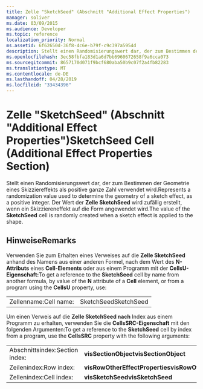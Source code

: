 ```yaml
---
title: Zelle "SketchSeed" (Abschnitt "Additional Effect Properties")
manager: soliver
ms.date: 03/09/2015
ms.audience: Developer
ms.topic: reference
localization_priority: Normal
ms.assetid: 6f62650d-36f8-4c6e-b79f-c9c397a5954d
description: Stellt einen Randomisierungswert dar, der zum Bestimmen der Geometrie eines Skizziereffekts als positive ganze Zahl verwendet wird. Der Wert der Zelle SketchSeed wird zufällig erstellt, wenn ein Skizziereneffekt auf die Form angewendet wird.
ms.openlocfilehash: 3ec58fbfa183d1a6d7bb6960672658f9a6cca073
ms.sourcegitcommit: 8657170d071f9bcf680aba50b9c07f2a4fb82283
ms.translationtype: MT
ms.contentlocale: de-DE
ms.lasthandoff: 04/28/2019
ms.locfileid: "33434396"
---
```

# <a name="sketchseed-cell-additional-effect-properties-section"></a><span data-ttu-id="4195d-104">Zelle "SketchSeed" (Abschnitt "Additional Effect Properties")</span><span class="sxs-lookup"><span data-stu-id="4195d-104">SketchSeed Cell (Additional Effect Properties Section)</span></span>

<span data-ttu-id="4195d-105">Stellt einen Randomisierungswert dar, der zum Bestimmen der Geometrie eines Skizziereffekts als positive ganze Zahl verwendet wird.</span><span class="sxs-lookup"><span data-stu-id="4195d-105">Represents a randomization value used to determine the geometry of a sketch effect, as a positive integer.</span></span> <span data-ttu-id="4195d-106">Der Wert der **Zelle SketchSeed** wird zufällig erstellt, wenn ein Skizziereneffekt auf die Form angewendet wird.</span><span class="sxs-lookup"><span data-stu-id="4195d-106">The value of the **SketchSeed** cell is randomly created when a sketch effect is applied to the shape.</span></span> 
  
## <a name="remarks"></a><span data-ttu-id="4195d-107">Hinweise</span><span class="sxs-lookup"><span data-stu-id="4195d-107">Remarks</span></span>

<span data-ttu-id="4195d-108">Verwenden Sie zum Erhalten eines Verweises auf die **Zelle SketchSeed** anhand des Namens aus einer anderen Formel, nach dem Wert des **N-Attributs** eines **Cell-Elements** oder aus einem Programm mit der **CellsU-Eigenschaft:**</span><span class="sxs-lookup"><span data-stu-id="4195d-108">To get a reference to the **SketchSeed** cell by name from another formula, by value of the **N** attribute of a **Cell** element, or from a program using the **CellsU** property, use:</span></span> 
  
|||
|:-----|:-----|
| <span data-ttu-id="4195d-109">Zellenname:</span><span class="sxs-lookup"><span data-stu-id="4195d-109">Cell name:</span></span>  <br/> | <span data-ttu-id="4195d-110">SketchSeed</span><span class="sxs-lookup"><span data-stu-id="4195d-110">SketchSeed</span></span>  <br/> |
   
<span data-ttu-id="4195d-111">Um einen Verweis auf die **Zelle SketchSeed nach** Index aus einem Programm zu erhalten, verwenden Sie die **CellsSRC-Eigenschaft** mit den folgenden Argumenten:</span><span class="sxs-lookup"><span data-stu-id="4195d-111">To get a reference to the **SketchSeed** cell by index from a program, use the **CellsSRC** property with the following arguments:</span></span> 
  
|||
|:-----|:-----|
| <span data-ttu-id="4195d-112">Abschnittsindex:</span><span class="sxs-lookup"><span data-stu-id="4195d-112">Section index:</span></span>  <br/> |<span data-ttu-id="4195d-113">**visSectionObject**</span><span class="sxs-lookup"><span data-stu-id="4195d-113">**visSectionObject**</span></span> <br/> |
| <span data-ttu-id="4195d-114">Zeilenindex:</span><span class="sxs-lookup"><span data-stu-id="4195d-114">Row index:</span></span>  <br/> |<span data-ttu-id="4195d-115">**visRowOtherEffectProperties**</span><span class="sxs-lookup"><span data-stu-id="4195d-115">**visRowOtherEffectProperties**</span></span> <br/> |
| <span data-ttu-id="4195d-116">Zellenindex:</span><span class="sxs-lookup"><span data-stu-id="4195d-116">Cell index:</span></span>  <br/> |<span data-ttu-id="4195d-117">**visSketchSeed**</span><span class="sxs-lookup"><span data-stu-id="4195d-117">**visSketchSeed**</span></span> <br/> |
   

